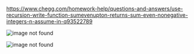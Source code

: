 https://www.chegg.com/homework-help/questions-and-answers/use-recursion-write-function-sumevenupton-returns-sum-even-nonegative-integers-n-assume-in-q93522789

![image not found](https://cdn.discordapp.com/attachments/777783416346902538/949893673980690462/unknown.png)

![image not found](https://cdn.discordapp.com/attachments/777783416346902538/949893757040492554/unknown.png)
